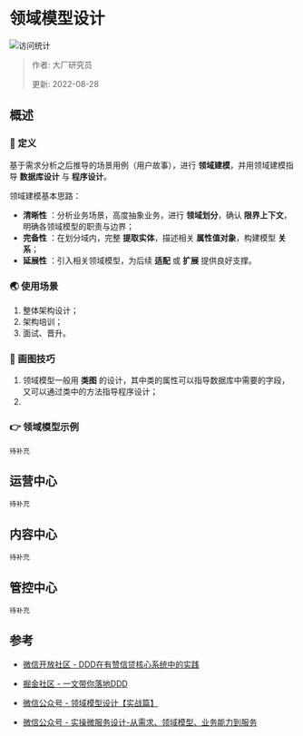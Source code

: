 # 领域模型设计

![访问统计](https://visitor-badge.glitch.me/badge?page_id=senlypan.cloudgaming.03-domain-model-design&left_color=blue&right_color=red)

> 作者: 大厂研究员
>
> 更新: 2022-08-28

## 概述

### 📖 定义

基于需求分析之后推导的场景用例（用户故事），进行 **领域建模**，并用领域建模指导 **数据库设计** 与 **程序设计**。

领域建模基本思路：

- **清晰性** ：分析业务场景，高度抽象业务，进行 **领域划分**，确认 **限界上下文**，明确各领域模型的职责与边界；
- **完备性** ：在划分域内，完整 **提取实体**，描述相关 **属性值对象**，构建模型 **关系**；
- **延展性** ：引入相关领域模型，为后续 **适配** 或 **扩展** 提供良好支撑。

### 🌏 使用场景

1. 整体架构设计；
2. 架构培训；
3. 面试、晋升。

### 🎨 画图技巧

1. 领域模型一般用 **类图** 的设计，其中类的属性可以指导数据库中需要的字段，又可以通过类中的方法指导程序设计；
2. 

### 👉 领域模型示例

`待补充`

## 运营中心

`待补充`

## 内容中心

`待补充`

## 管控中心

`待补充`


## 参考

- [微信开放社区 - DDD在有赞信贷核心系统中的实践](https://developers.weixin.qq.com/community/develop/article/doc/0000a239230d901cbb4d15c0c51c13)

- [掘金社区 - 一文带你落地DDD](https://juejin.cn/post/7004002483601145863)

- [微信公众号 - 领域模型设计【实战篇】](https://mp.weixin.qq.com/s/dTjzJiK4YQXHpfKH1eCbkA)

- [微信公众号 - 实操微服务设计-从需求、领域模型、业务能力到服务](https://mp.weixin.qq.com/s/taeRlhv_GoC8CTXA9M2XCg)